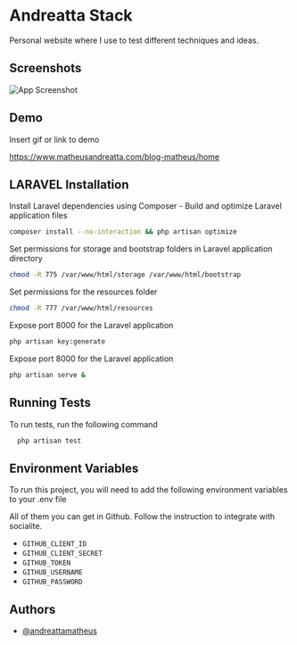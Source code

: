 
# Andreatta Stack

Personal website where I use to test different techniques and ideas.




## Screenshots

![App Screenshot](https://www.matheusandreatta.com/blog-matheus/img/posts/img-github.png)


## Demo

Insert gif or link to demo

https://www.matheusandreatta.com/blog-matheus/home
## LARAVEL Installation


Install Laravel dependencies using Composer - Build and optimize Laravel application files
```bash
composer install --no-interaction && php artisan optimize
```

Set permissions for storage and bootstrap folders in Laravel application directory
```bash
chmod -R 775 /var/www/html/storage /var/www/html/bootstrap
```

Set permissions for the resources folder
```bash
chmod -R 777 /var/www/html/resources
```

Expose port 8000 for the Laravel application
```bash
php artisan key:generate 
```
    
Expose port 8000 for the Laravel application
```bash
php artisan serve & 
```
    
## Running Tests

To run tests, run the following command

```bash
  php artisan test
```


## Environment Variables

To run this project, you will need to add the following environment variables to your .env file

All of them you can get in Github.
Follow the instruction to integrate with socialite.

- `GITHUB_CLIENT_ID`
- `GITHUB_CLIENT_SECRET`
- `GITHUB_TOKEN`
- `GITHUB_USERNAME`
- `GITHUB_PASSWORD`

## Authors

- [@andreattamatheus](https://www.github.com/andreattamatheus)

